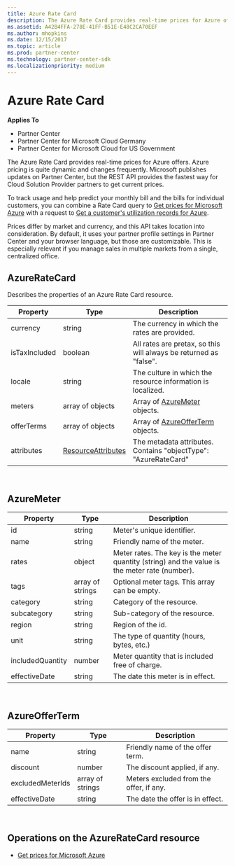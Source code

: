 ```yaml
---
title: Azure Rate Card
description: The Azure Rate Card provides real-time prices for Azure offers.
ms.assetid: A42B4FFA-278E-41FF-B51E-E48C2CA70EEF
ms.author: mhopkins
ms.date: 12/15/2017
ms.topic: article
ms.prod: partner-center
ms.technology: partner-center-sdk
ms.localizationpriority: medium
---
```


# Azure Rate Card


**Applies To**

-   Partner Center
-   Partner Center for Microsoft Cloud Germany
-   Partner Center for Microsoft Cloud for US Government

The Azure Rate Card provides real-time prices for Azure offers. Azure
pricing is quite dynamic and changes frequently. Microsoft publishes
updates on Partner Center, but the REST API provides the fastest way for
Cloud Solution Provider partners to get current prices.

To track usage and help predict your monthly bill and the bills for
individual customers, you can combine a Rate Card query to [Get prices
for Microsoft Azure](get-prices-for-microsoft-azure.md) with a request
to [Get a customer's utilization records for
Azure](get-a-customer-s-utilization-record-for-azure.md).

Prices differ by market and currency, and this API takes location into
consideration. By default, it uses your partner profile settings in
Partner Center and your browser language, but those are customizable.
This is especially relevant if you manage sales in multiple markets from
a single, centralized office.

## <span id="AzureRateCard"></span><span id="azureratecard"></span><span id="AZURERATECARD"></span>AzureRateCard


Describes the properties of an Azure Rate Card resource.

| Property      | Type                                      | Description                                                       |
|---------------|-------------------------------------------|-------------------------------------------------------------------|
| currency      | string                                    | The currency in which the rates are provided.                     |
| isTaxIncluded | boolean                                   | All rates are pretax, so this will always be returned as "false". |
| locale        | string                                    | The culture in which the resource information is localized.       |
| meters        | array of objects                          | Array of [AzureMeter](#azuremeter) objects.                       |
| offerTerms    | array of objects                          | Array of [AzureOfferTerm](#azureofferterm) objects.               |
| attributes    | [ResourceAttributes](utility-resources.md#resourceattributes) | The metadata attributes. Contains "objectType": "AzureRateCard"   |

 

## <span id="AzureMeter"></span><span id="azuremeter"></span><span id="AZUREMETER"></span>AzureMeter


| Property         | Type             | Description                                                                                   |
|------------------|------------------|-----------------------------------------------------------------------------------------------|
| id               | string           | Meter's unique identifier.                                                                    |
| name             | string           | Friendly name of the meter.                                                                   |
| rates            | object           | Meter rates. The key is the meter quantity (string) and the value is the meter rate (number). |
| tags             | array of strings | Optional meter tags. This array can be empty.                                                 |
| category         | string           | Category of the resource.                                                                     |
| subcategory      | string           | Sub-category of the resource.                                                                 |
| region           | string           | Region of the id.                                                                             |
| unit             | string           | The type of quantity (hours, bytes, etc.)                                                     |
| includedQuantity | number           | Meter quantity that is included free of charge.                                               |
| effectiveDate    | string           | The date this meter is in effect.                                                             |

 

## <span id="AzureOfferTerm"></span><span id="azureofferterm"></span><span id="AZUREOFFERTERM"></span>AzureOfferTerm


| Property         | Type             | Description                             |
|------------------|------------------|-----------------------------------------|
| name             | string           | Friendly name of the offer term.        |
| discount         | number           | The discount applied, if any.           |
| excludedMeterIds | array of strings | Meters excluded from the offer, if any. |
| effectiveDate    | string           | The date the offer is in effect.        |

 

## <span id="Operations_on_the_AzureRateCard_resource"></span><span id="operations_on_the_azureratecard_resource"></span><span id="OPERATIONS_ON_THE_AZURERATECARD_RESOURCE"></span>Operations on the AzureRateCard resource


-   [Get prices for Microsoft Azure](get-prices-for-microsoft-azure.md)

 

 




